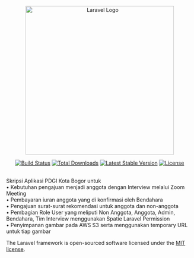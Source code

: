 <p align="center"><a href="https://laravel.com" target="_blank"><img src="https://raw.githubusercontent.com/laravel/art/master/logo-lockup/5%20SVG/2%20CMYK/1%20Full%20Color/laravel-logolockup-cmyk-red.svg" width="400" alt="Laravel Logo"></a></p>

<p align="center">
<a href="https://github.com/laravel/framework/actions"><img src="https://github.com/laravel/framework/workflows/tests/badge.svg" alt="Build Status"></a>
<a href="https://packagist.org/packages/laravel/framework"><img src="https://img.shields.io/packagist/dt/laravel/framework" alt="Total Downloads"></a>
<a href="https://packagist.org/packages/laravel/framework"><img src="https://img.shields.io/packagist/v/laravel/framework" alt="Latest Stable Version"></a>
<a href="https://packagist.org/packages/laravel/framework"><img src="https://img.shields.io/packagist/l/laravel/framework" alt="License"></a>
</p>

<br>
Skripsi Aplikasi PDGI Kota Bogor untuk 
<br>
• Kebutuhan pengajuan menjadi anggota dengan Interview melalui Zoom Meeting
<br>
• Pembayaran iuran anggota yang di konfirmasi oleh Bendahara
<br>
• Pengajuan surat-surat rekomendasi untuk anggota dan non-anggota
<br>
• Pembagian Role User yang meliputi Non Anggota, Anggota, Admin, Bendahara, Tim Interview menggunakan Spatie Laravel Permission
<br>
• Penyimpanan gambar pada AWS S3 serta menggunakan temporary URL untuk tiap gambar
<br>

The Laravel framework is open-sourced software licensed under the [MIT license](https://opensource.org/licenses/MIT).
